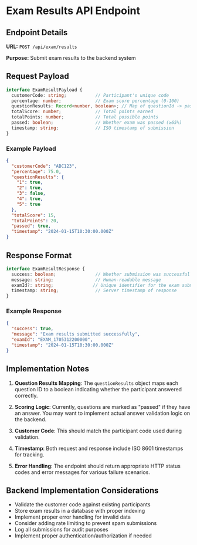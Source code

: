# Exam Results API Endpoint

## Endpoint Details

**URL:** `POST /api/exam/results`

**Purpose:** Submit exam results to the backend system

## Request Payload

```typescript
interface ExamResultPayload {
  customerCode: string;           // Participant's unique code
  percentage: number;             // Exam score percentage (0-100)
  questionResults: Record<number, boolean>; // Map of questionId -> passed/failed
  totalScore: number;             // Total points earned
  totalPoints: number;            // Total possible points
  passed: boolean;                // Whether exam was passed (≥65%)
  timestamp: string;              // ISO timestamp of submission
}
```

### Example Payload

```json
{
  "customerCode": "ABC123",
  "percentage": 75.0,
  "questionResults": {
    "1": true,
    "2": true,
    "3": false,
    "4": true,
    "5": true
  },
  "totalScore": 15,
  "totalPoints": 20,
  "passed": true,
  "timestamp": "2024-01-15T10:30:00.000Z"
}
```

## Response Format

```typescript
interface ExamResultResponse {
  success: boolean;               // Whether submission was successful
  message: string;                // Human-readable message
  examId?: string;               // Unique identifier for the exam submission
  timestamp: string;              // Server timestamp of response
}
```

### Example Response

```json
{
  "success": true,
  "message": "Exam results submitted successfully",
  "examId": "EXAM_1705312200000",
  "timestamp": "2024-01-15T10:30:00.000Z"
}
```

## Implementation Notes

1. **Question Results Mapping**: The `questionResults` object maps each question ID to a boolean indicating whether the participant answered correctly.

2. **Scoring Logic**: Currently, questions are marked as "passed" if they have an answer. You may want to implement actual answer validation logic on the backend.

3. **Customer Code**: This should match the participant code used during validation.

4. **Timestamp**: Both request and response include ISO 8601 timestamps for tracking.

5. **Error Handling**: The endpoint should return appropriate HTTP status codes and error messages for various failure scenarios.

## Backend Implementation Considerations

- Validate the customer code against existing participants
- Store exam results in a database with proper indexing
- Implement proper error handling for invalid data
- Consider adding rate limiting to prevent spam submissions
- Log all submissions for audit purposes
- Implement proper authentication/authorization if needed
